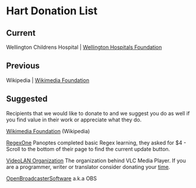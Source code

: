 # Hart Donation List

## Current

Wellington Childrens Hospital | [Wellington Hospitals Foundation](https://whf.org.nz/donate/)

## Previous

Wikipedia | [Wikimedia Foundation](https://donate.wikimedia.org/wiki/Ways_to_Give)

## Suggested

Recipients that we would like to donate to and we suggest you do as well if you find value in their work or appreciate what they do.

[Wikimedia Foundation](https://donate.wikimedia.org/wiki/Ways_to_Give) (Wikipedia)

[RegexOne](https://regexone.com/) Panoptes completed basic Regex learning, they asked for $4 - Scroll to the bottom of their page to find the current update button.

[VideoLAN Organization](https://www.videolan.org/contribute.html#money) The organization behind VLC Media Player. If you are a programmer, writer or translator consider donating your [time](https://www.videolan.org/contribute.html).

[OpenBroadcasterSoftware](https://opencollective.com/obsproject/contribute) a.k.a OBS

